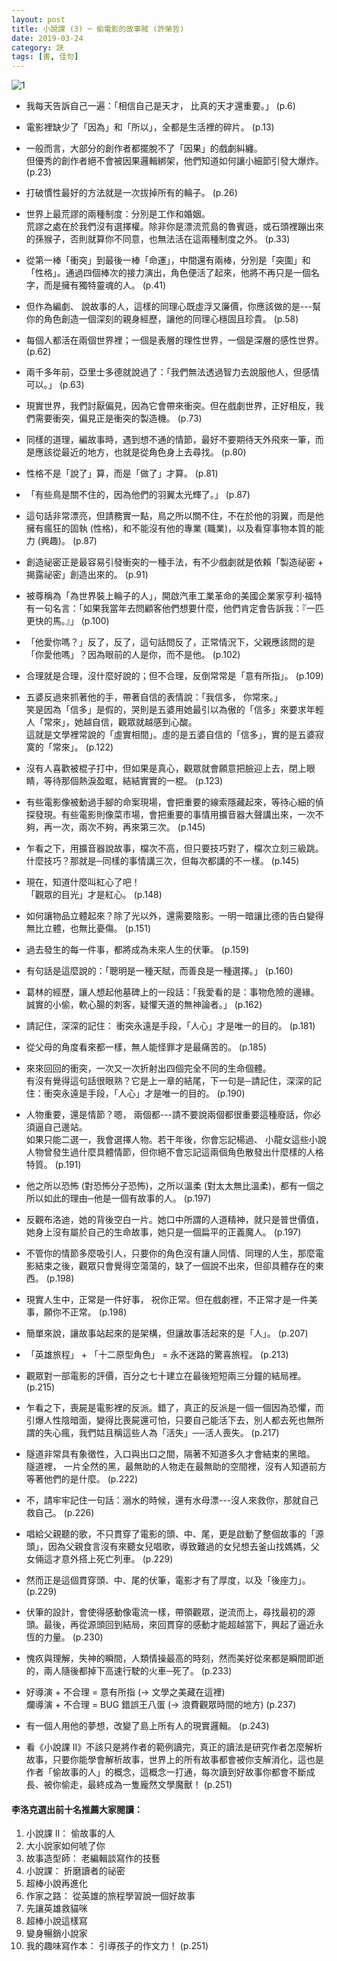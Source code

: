 ```yaml
---
layout: post
title: 小說課 (3) ─ 偷電影的故事賊 (許榮哲)
date: 2019-03-24
category: 訣
tags: [書, 佳句]
---
```


![1](https://doltegg.github.io/egg/others/egg/noveliii.jpg)

- 我每天告訴自己一遍：「相信自己是天才， 比真的天才還重要。」 (p.6)


- 電影裡缺少了「因為」和「所以」，全都是生活裡的碎片。 (p.13)


- 一般而言，大部分的創作者都擺脫不了「因果」的戲劇糾纏。<br />
但優秀的創作者絕不會被因果邏輯綁架，他們知道如何讓小細節引發大爆炸。 (p.23)


- 打破慣性最好的方法就是一次拔掉所有的輪子。 (p.26)


- 世界上最荒謬的兩種制度：分別是工作和婚姻。<br />
荒謬之處在於我們沒有選擇權。除非你是漂流荒島的魯賓遜，或石頭裡蹦出來的孫猴子，否則就算你不同意，也無法活在這兩種制度之外。 (p.33)


- 從第一棒「衝突」到最後一棒「命運」，中間還有兩棒，分別是「突圍」和「性格」。通過四個棒次的接力演出，角色便活了起來，他將不再只是一個名字，而是擁有獨特靈魂的人。 (p.41)


- 但作為編劇、 說故事的人，這樣的同理心既虛浮又廉價，你應該做的是---幫你的角色創造一個深刻的親身經歷，讓他的同理心穩固且珍貴。 (p.58)


- 每個人都活在兩個世界裡；一個是表層的理性世界，一個是深層的感性世界。 (p.62)


- 兩千多年前，亞里士多德就說過了：「我們無法透過智力去說服他人，但感情可以。」 (p.63)


- 現實世界，我們討厭偏見，因為它會帶來衝突。但在戲劇世界，正好相反，我們需要衝突，偏見正是衝突的製造機。 (p.73)


- 同樣的道理，編故事時，遇到想不通的情節，最好不要期待天外飛來一筆，而是應該從最近的地方，也就是從角色身上去尋找。 (p.80)


- 性格不是「說了」算，而是「做了」才算。 (p.81)


- 「有些鳥是關不住的，因為他們的羽翼太光輝了。」 (p.87)


- 這句話非常漂亮，但請務實一點，鳥之所以關不住，不在於他的羽翼，而是他擁有瘋狂的固執 (性格)，和不能沒有他的專業 (職業)，以及看穿事物本質的能力 (興趣)。 (p.87)


- 創造祕密正是最容易引發衝突的一種手法，有不少戲劇就是依賴「製造祕密 $+$ 揭露祕密」創造出來的。 (p.91)


- 被尊稱為「為世界裝上輪子的人」，開啟汽車工業革命的美國企業家亨利‧福特有一句名言：「如果我當年去問顧客他們想要什麼，他們肯定會告訴我：『一匹更快的馬。』」 (p.100)


- 「他愛你嗎？」反了，反了，這句話問反了，正常情況下，父親應該問的是「你愛他嗎」？因為眼前的人是你，而不是他。 (p.102)


- 合理就是合理，沒什麼好說的；但不合理，反倒常常是「意有所指」。 (p.109)


- 五婆反過來抓著他的手，帶著自信的表情說：「我信多， 你常來。」<br />
笑是因為「信多」是假的，哭則是五婆用她最引以為傲的「信多」來要求年輕人「常來」，她越自信，觀眾就越感到心酸。<br />
這就是文學裡常說的「虛實相間」。虛的是五婆自信的「信多」，實的是五婆寂寞的「常來」。 (p.122)


- 沒有人喜歡被棍子打中，但如果是真心，觀眾就會願意把臉迎上去，閉上眼睛，等待那個熱淚盈眶，結結實實的一棍。 (p.123)


- 有些電影像被動過手腳的命案現場，會把重要的線索隱藏起來，等待心細的偵探發現。有些電影則像菜市場，會把重要的事情用擴音器大聲講出來，一次不夠，再一次，兩次不夠，再來第三次。 (p.145)


- 乍看之下，用擴音器說故事，檔次不高，但只要技巧對了，檔次立刻三級跳。什麼技巧？那就是─同樣的事情講三次，但每次都講的不一樣。 (p.145)


- 現在，知道什麼叫紅心了吧！<br />
「觀眾的目光」才是紅心。 (p.148)


- 如何讓物品立體起來？除了光以外，還需要陰影。一明一暗讓比德的告白變得無比立體，也無比憂傷。 (p.151)


- 過去發生的每一件事，都將成為未來人生的伏筆。 (p.159)


- 有句話是這麼說的：「聰明是一種天賦，而善良是一種選擇。」 (p.160)


- 葛林的經歷，讓人想起他墓碑上的一段話：「我愛看的是：事物危險的邊緣。誠實的小偷，軟心腸的刺客，疑懼天道的無神論者。」 (p.162)


- 請記住，深深的記住： 衝突永遠是手段，「人心」才是唯一的目的。 (p.181)


- 從父母的角度看來都一樣，無人能怪罪才是最痛苦的。 (p.185)


- 來來回回的衝突，一次又一次折射出四個完全不同的生命個體。<br />
有沒有覺得這句話很眼熟？它是上一章的結尾，下一句是─請記住，深深的記住：衝突永遠是手段，「人心」才是唯一的目的。 (p.190)


- 人物重要，還是情節？嗯， 兩個都---請不要說兩個都很重要這種廢話，你必須逼自己邊站。<br />
如果只能二選一，我會選擇人物。若干年後，你會忘記楊過、 小龍女這些小說人物曾發生過什麼具體情節，但你絕不會忘記這兩個角色散發出什麼樣的人格特質。 (p.191)


- 他之所以恐怖 (對恐怖分子恐怖)，之所以溫柔 (對太太無比溫柔)，都有一個之所以如此的理由─他是一個有故事的人。 (p.197)


- 反觀布洛迪，她的背後空白一片。她口中所謂的人道精神，就只是普世價值，她身上沒有屬於自己的生命故事，她只是一個扁平的正義魔人。 (p.197)


- 不管你的情節多麼吸引人，只要你的角色沒有讓人同情、同理的人生，那麼電影結束之後，觀眾只會覺得空蕩蕩的，缺了一個說不出來，但卻具體存在的東西。 (p.198)


- 現實人生中，正常是一件好事，
祝你正常。但在戲劇裡，不正常才是一件美事，願你不正常。 (p.198)


- 簡單來說，讓故事站起來的是架構，但讓故事活起來的是「人」。 (p.207)


- 「英雄旅程」 $+$ 「十二原型角色」 $=$ 永不迷路的驚喜旅程。 (p.213)


- 觀眾對一部電影的評價，百分之七十建立在最後短短兩三分鐘的結局裡。 (p.215)


- 乍看之下，喪屍是電影裡的反派。錯了，真正的反派是一個一個因為恐懼，而引爆人性陰暗面，變得比喪屍還可怕，只要自己能活下去，別人都去死也無所謂的失心瘋，我們姑且稱這些人為「活失」──活人喪失。 (p.217)


- 隧道非常具有象徵性，入口與出口之間，隔著不知道多久才會結束的黑暗。<br />
隧道裡， 一片全然的黑，最無助的人物走在最無助的空間裡，沒有人知道前方等著他們的是什麼。 (p.222)


- 不，請牢牢記住一句話：溺水的時候，還有水母漂---沒人來救你，那就自己救自己。 (p.226)


- 唱給父親聽的歌，不只貫穿了電影的頭、中、尾，更是啟動了整個故事的「源頭」，因為父親食言沒有來聽女兒唱歌，導致難過的女兒想去釜山找媽媽，父女倆這才意外搭上死亡列車。 (p.229)


- 然而正是這個貫穿頭、中、尾的伏筆，電影才有了厚度，以及「後座力」。 (p.229)


- 伏筆的設計，會使得感動像電流一樣，帶領觀眾，逆流而上，尋找最初的源頭。最後，再從源頭回到結局，來回貫穿的感動才能超越當下，興起了逼近永恆的力量。 (p.230)


- 愧疚與理解，失神的瞬間，人類情操最高的時刻，然而美好從來都是瞬間即逝的，兩人隨後都掉下高速行駛的火車─死了。 (p.233)


- 好導演 $+$ 不合理 $=$ 意有所指 (→ 文學之美藏在這裡)<br />
爛導演 $+$ 不合理 $=$ BUG 錯誤王八蛋 (→ 浪費觀眾時間的地方) (p.237)


- 有一個人用他的夢想，改變了島上所有人的現實邏輯。 (p.243)


- 看《小說課 II》不該只是將作者的範例讀完，真正的讀法是研究作者怎麼解析故事，只要你能學會解析故事，世界上的所有故事都會被你支解消化，這也是作者「偷故事的人」的概念，這概念一打通，每次讀到好故事你都會不斷成長、被你偷走，最終成為一隻龐然文學魔獸！ (p.251)


#### 李洛克選出前十名推薦大家閱讀：
1. 小說課 II： 偷故事的人
1. 大小說家如何唬了你
1. 故事造型師： 老編輯談寫作的技藝
1. 小說課： 折磨讀者的祕密
1. 超棒小說再進化
1. 作家之路： 從英雄的旅程學習說一個好故事
1. 先讓英雄救貓咪
1. 超棒小說這樣寫
1. 變身暢銷小說家
1. 我的趣味寫作本： 引導孩子的作文力！ (p.251)
